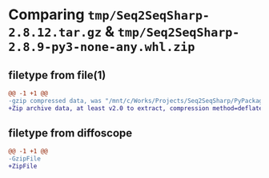 # Comparing `tmp/Seq2SeqSharp-2.8.12.tar.gz` & `tmp/Seq2SeqSharp-2.8.9-py3-none-any.whl.zip`

## filetype from file(1)

```diff
@@ -1 +1 @@
-gzip compressed data, was "/mnt/c/Works/Projects/Seq2SeqSharp/PyPackage/dist/.tmp-kul5wxey/Seq2SeqSharp-2.8.12.tar", last modified: Mon Apr 22 22:38:41 2024, max compression
+Zip archive data, at least v2.0 to extract, compression method=deflate
```

## filetype from diffoscope

```diff
@@ -1 +1 @@
-GzipFile
+ZipFile
```

